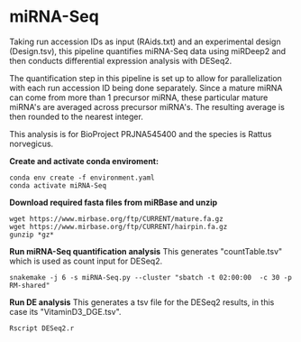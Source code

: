 # miRNA-Seq 

Taking run accession IDs as input (RAids.txt) and an experimental design (Design.tsv), this pipeline quantifies miRNA-Seq data using miRDeep2 and then conducts differential expression analysis with DESeq2.

The quantification step in this pipeline is set up to allow for parallelization with each run accession ID being done separately. Since a mature miRNA can come from more than 1 precursor miRNA, these particular mature miRNA's are averaged across precursor miRNA's. The resulting average is then rounded to the nearest integer.

This analysis is for BioProject PRJNA545400 and the species is Rattus norvegicus.


**Create and activate conda enviroment:**
```
conda env create -f environment.yaml
conda activate miRNA-Seq
```

**Download required fasta files from miRBase and unzip**
```
wget https://www.mirbase.org/ftp/CURRENT/mature.fa.gz
wget https://www.mirbase.org/ftp/CURRENT/hairpin.fa.gz
gunzip *gz*
```


**Run miRNA-Seq quantification analysis**
This generates "countTable.tsv" which is used as count input for DESeq2.

```
snakemake -j 6 -s miRNA-Seq.py --cluster "sbatch -t 02:00:00  -c 30 -p RM-shared"
```


**Run DE analysis**
This generates a tsv file for the DESeq2 results, in this case its "VitaminD3_DGE.tsv". 

```
Rscript DESeq2.r
```


